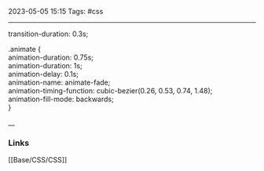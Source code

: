 2023-05-05 15:15
Tags: #css

---
transition-duration: 0.3s;

.animate {  
  animation-duration: 0.75s;  
  animation-duration: 1s;  
  animation-delay: 0.1s;  
  animation-name: animate-fade;  
  animation-timing-function: cubic-bezier(0.26, 0.53, 0.74, 1.48);  
  animation-fill-mode: backwards;  
}

__
### Links
[[Base/CSS/CSS]]